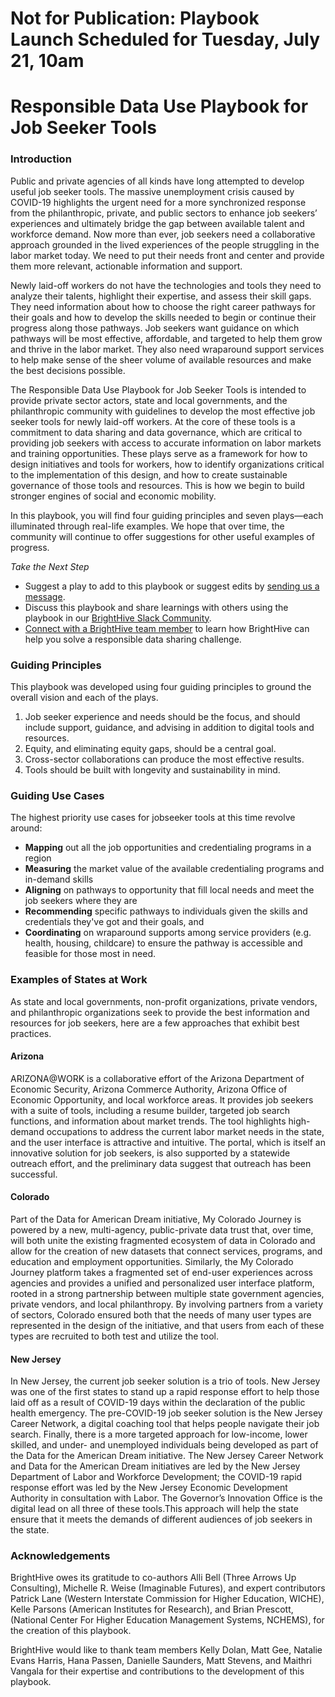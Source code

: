 # Not for Publication: Playbook Launch Scheduled for Tuesday, July 21, 10am
# Responsible Data Use Playbook for Job Seeker Tools

### Introduction
Public and private agencies of all kinds have long attempted to develop useful job seeker tools. The massive unemployment crisis caused by COVID-19 highlights the urgent need for a more synchronized response from the philanthropic, private, and public sectors to enhance job seekers’ experiences and ultimately bridge the gap between available talent and workforce demand. Now more than ever, job seekers need a collaborative approach grounded in the lived experiences of the people struggling in the labor market today. We need to put their needs front and center and provide them more relevant, actionable information and support. 

Newly laid-off workers do not have the technologies and tools they need to analyze their talents, highlight their expertise, and assess their skill gaps. They need information about how to choose the right career pathways for their goals and how to develop the skills needed to begin or continue their progress along those pathways. Job seekers want guidance on which pathways will be most effective, affordable, and targeted to help them grow and thrive in the labor market. They also need wraparound support services to help make sense of the sheer volume of available resources and make the best decisions possible.

The Responsible Data Use Playbook for Job Seeker Tools is intended to provide private sector actors, state and local governments, and the philanthropic community with guidelines to develop the most effective job seeker tools for newly laid-off workers. At the core of these tools is a commitment to data sharing and data governance, which are critical to providing job seekers with access to accurate information on labor markets and training opportunities. These plays serve as a framework for how to design initiatives and tools for workers, how to identify organizations critical to the implementation of this design, and how to create sustainable governance of those tools and resources. This is how we begin to build stronger engines of social and economic mobility. 

In this playbook, you will find four guiding principles and seven plays—each illuminated through real-life examples. We hope that over time, the community will continue to offer suggestions for other useful examples of progress.

*Take the Next Step*
* Suggest a play to add to this playbook or suggest edits by [sending us a message](https://brighthive.io/make-a-playbook-suggestion/).
* Discuss this playbook and share learnings with others using the playbook in our [BrightHive Slack Community](https://brighthive.io/slack-community-signup/).
* [Connect with a BrightHive team member](https://brighthive.io/playbook-next-steps/) to learn how BrightHive can help you solve a responsible data sharing challenge.

### Guiding Principles
This playbook was developed using four guiding principles to ground the overall vision and each of the plays. 
1. Job seeker experience and needs should be the focus, and should include support, guidance, and advising in addition to digital tools and resources.
2. Equity, and eliminating equity gaps, should be a central goal.
3. Cross-sector collaborations can produce the most effective results.
4. Tools should be built with longevity and sustainability in mind. 

### Guiding Use Cases
The highest priority use cases for jobseeker tools at this time revolve around: 
* **Mapping** out all the job opportunities and credentialing programs in a region
* **Measuring** the market value of the available credentialing programs and in-demand skills
* **Aligning** on pathways to opportunity that fill local needs and meet the job seekers where they are 
* **Recommending** specific pathways to individuals given the skills and credentials they've got and their goals, and 
* **Coordinating** on wraparound supports among service providers (e.g. health, housing, childcare) to ensure the pathway is accessible and feasible for those most in need.

### Examples of States at Work
As state and local governments, non-profit organizations, private vendors, and philanthropic organizations seek to provide the best information and resources for job seekers, here are a few approaches that exhibit best practices.

#### Arizona
ARIZONA@WORK is a collaborative effort of the Arizona Department of Economic Security, Arizona Commerce Authority, Arizona Office of Economic Opportunity, and local workforce areas. It provides job seekers with a suite of tools, including a resume builder, targeted job search functions, and information about market trends. The tool highlights high-demand occupations to address the current labor market needs in the state, and the user interface is attractive and intuitive. The portal, which is itself an innovative solution for job seekers, is also supported by a statewide outreach effort, and the preliminary data suggest that outreach has been successful.

#### Colorado
Part of the Data for American Dream initiative, My Colorado Journey is powered by a new, multi-agency, public-private data trust that, over time, will both unite the existing fragmented ecosystem of data in Colorado and allow for the creation of new datasets that connect services, programs, and education and employment opportunities. Similarly, the My Colorado Journey platform takes a fragmented set of end-user experiences across agencies and provides a unified and personalized user interface platform, rooted in a strong partnership between multiple state government agencies, private vendors, and local philanthropy. By involving partners from a variety of sectors, Colorado ensured both that the needs of many user types are represented in the design of the initiative, and that users from each of these types are recruited to both test and utilize the tool. 

#### New Jersey
In New Jersey, the current job seeker solution is a trio of tools. New Jersey was one of the first states to stand up a rapid response effort to help those laid off as a result of COVID-19 days within the declaration of the public health emergency. The pre-COVID-19 job seeker solution is the New Jersey Career Network, a digital coaching tool that helps people navigate their job search. Finally, there is a more targeted approach for low-income, lower skilled, and under- and unemployed individuals being developed as part of the Data for the American Dream initiative. The New Jersey Career Network and Data for the American Dream initiatives are led by the New Jersey Department of Labor and Workforce Development; the COVID-19 rapid response effort was led by the New Jersey Economic Development Authority in consultation with Labor. The Governor’s Innovation Office is the digital lead on all three of these tools.This approach will help the state ensure that it meets the demands of different audiences of job seekers in the state.

### Acknowledgements
BrightHive owes its gratitude to co-authors Alli Bell (Three Arrows Up Consulting), Michelle R. Weise (Imaginable Futures), and expert contributors Patrick Lane (Western Interstate Commission for Higher Education, WICHE), Kelle Parsons (American Institutes for Research), and Brian Prescott, (National Center For Higher Education Management Systems, NCHEMS), for the creation of this playbook.

BrightHive would like to thank team members Kelly Dolan, Matt Gee, Natalie Evans Harris, Hana Passen, Danielle Saunders, Matt Stevens, and Maithri Vangala for their expertise and contributions to the development of this playbook.

